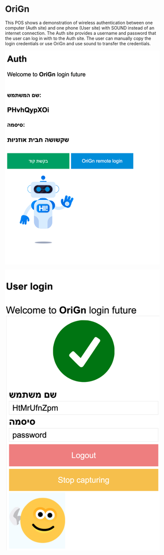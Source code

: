 # OriGn

This POS shows a demonstration of wireless authentication between one computer (Auth site)
and one phone (User site) with SOUND instead of an internet connection.
The Auth site provides a username and password that the user can log in with to the Auth site.
The user can manually copy the login credentials 
or use OriGn and use sound to transfer the credentials.


![Auth site screenshot](https://raw.githubusercontent.com/oririnat/Authentication_with_sound/main/Auth.png)

![User site screenshot](https://raw.githubusercontent.com/oririnat/Authentication_with_sound/main/User.png)

